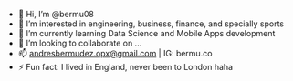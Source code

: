 - 👋 Hi, I’m @bermu08
- 👀 I’m interested in engineering, business, finance, and specially sports 
- 🌱 I’m currently learning Data Science and Mobile Apps development
- 💞️ I’m looking to collaborate on ...
- 📫 andresbermudez.opx@gmail.com | IG: bermu.co 
- ⚡ Fun fact: I lived in England, never been to London haha 
